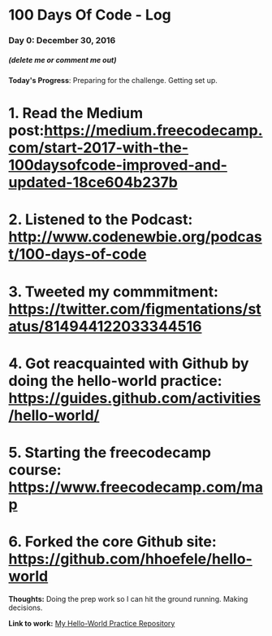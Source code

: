# 100 Days Of Code - Log

### Day 0: December 30, 2016
##### (delete me or comment me out)

**Today's Progress**: Preparing for the challenge.  Getting set up.
# 1. Read the Medium post:https://medium.freecodecamp.com/start-2017-with-the-100daysofcode-improved-and-updated-18ce604b237b
# 2. Listened to the Podcast: http://www.codenewbie.org/podcast/100-days-of-code
# 3. Tweeted my commmitment:  https://twitter.com/figmentations/status/814944122033344516
# 4. Got reacquainted with Github by doing the hello-world practice:  https://guides.github.com/activities/hello-world/
# 5. Starting the freecodecamp course: https://www.freecodecamp.com/map
# 6. Forked the core Github site: https://github.com/hhoefele/hello-world

**Thoughts:** Doing the prep work so I can hit the ground running. Making decisions.

**Link to work:** [My Hello-World Practice Repository](https://github.com/hhoefele/hello-world)

